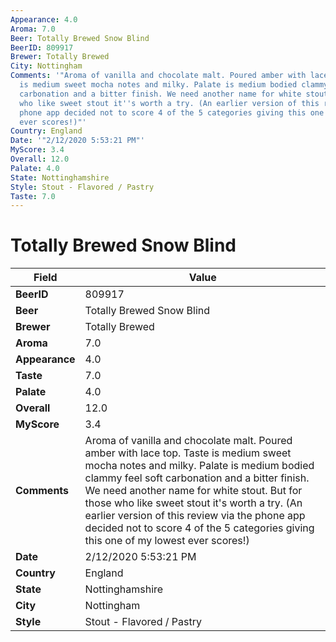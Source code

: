 ```yaml
---
Appearance: 4.0
Aroma: 7.0
Beer: Totally Brewed Snow Blind
BeerID: 809917
Brewer: Totally Brewed
City: Nottingham
Comments: '"Aroma of vanilla and chocolate malt. Poured amber with lace top. Taste
  is medium sweet mocha notes and milky. Palate is medium bodied clammy feel soft
  carbonation and a bitter finish. We need another name for white stout. But for those
  who like sweet stout it''s worth a try. (An earlier version of this review via the
  phone app decided not to score 4 of the 5 categories giving this one of my lowest
  ever scores!)"'
Country: England
Date: '"2/12/2020 5:53:21 PM"'
MyScore: 3.4
Overall: 12.0
Palate: 4.0
State: Nottinghamshire
Style: Stout - Flavored / Pastry
Taste: 7.0
---
```


# Totally Brewed Snow Blind

| Field         | Value |
|---------------|-------|
| **BeerID** | 809917 |
| **Beer** | Totally Brewed Snow Blind |
| **Brewer** | Totally Brewed |
| **Aroma** | 7.0 |
| **Appearance** | 4.0 |
| **Taste** | 7.0 |
| **Palate** | 4.0 |
| **Overall** | 12.0 |
| **MyScore** | 3.4 |
| **Comments** | Aroma of vanilla and chocolate malt. Poured amber with lace top. Taste is medium sweet mocha notes and milky. Palate is medium bodied clammy feel soft carbonation and a bitter finish. We need another name for white stout. But for those who like sweet stout it's worth a try. (An earlier version of this review via the phone app decided not to score 4 of the 5 categories giving this one of my lowest ever scores!) |
| **Date** | 2/12/2020 5:53:21 PM |
| **Country** | England |
| **State** | Nottinghamshire |
| **City** | Nottingham |
| **Style** | Stout - Flavored / Pastry |

